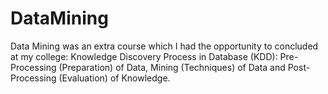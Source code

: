 # DataMining
Data Mining was an extra course which I had the opportunity to concluded at my college:
Knowledge Discovery Process in Database (KDD): Pre-Processing (Preparation) of Data, Mining (Techniques) of Data and Post-Processing (Evaluation) of Knowledge.
